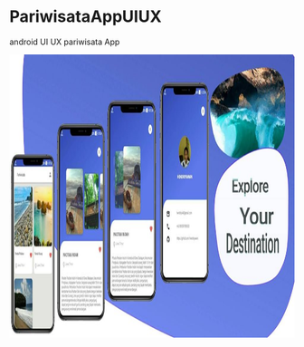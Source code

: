 # PariwisataAppUIUX
android UI UX pariwisata App

<img src="https://raw.githubusercontent.com/Hendriyawan/PariwisataAppUIUX/master/ss.jpg" height="500"/>
